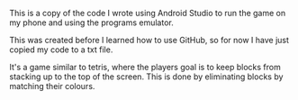 This is a copy of the code I wrote using Android Studio to run the game on my phone and using the programs emulator.

This was created before I learned how to use GitHub, so for now I have just copied my code to a txt file.

It's a game similar to tetris, where the players goal is to keep blocks from stacking up to the top of the screen. This is done by eliminating blocks by matching their colours.
